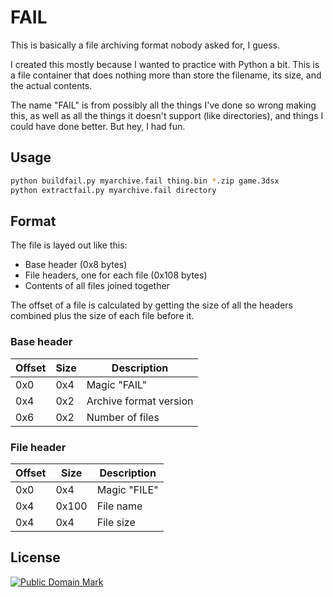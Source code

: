 # FAIL
This is basically a file archiving format nobody asked for, I guess.

I created this mostly because I wanted to practice with Python a bit. This is a file container that does nothing more than store the filename, its size, and the actual contents.

The name "FAIL" is from possibly all the things I've done so wrong making this, as well as all the things it doesn't support (like directories), and things I could have done better. But hey, I had fun.

## Usage
```bash
python buildfail.py myarchive.fail thing.bin *.zip game.3dsx
python extractfail.py myarchive.fail directory
```

## Format
The file is layed out like this:
* Base header (0x8 bytes)
* File headers, one for each file (0x108 bytes)
* Contents of all files joined together

The offset of a file is calculated by getting the size of all the headers combined plus the size of each file before it.

### Base header
Offset | Size | Description
--- | --- | ---
0x0 | 0x4 | Magic "FAIL"
0x4 | 0x2 | Archive format version
0x6 | 0x2 | Number of files

### File header
Offset | Size | Description
--- | --- | ---
0x0 | 0x4 | Magic "FILE"
0x4 | 0x100 | File name
0x4 | 0x4 | File size

## License
<a href="http://creativecommons.org/publicdomain/mark/1.0/"><img src="http://i.creativecommons.org/p/mark/1.0/88x31.png" alt="Public Domain Mark"></a>
